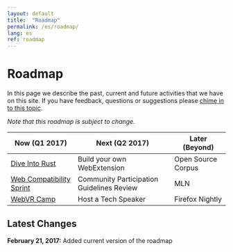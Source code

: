 ```yaml
---
layout: default
title:  "Roadmap"
permalink: /es/roadmap/
lang: es
ref: roadmap
---
```


# Roadmap

In this page we describe the past, current and future activities that we have on this site. If you have feedback, questions or suggestions please [chime in to this topic](https://discourse.mozilla-community.org/t/activate-mozilla-roadmap/10068).

*Note that this roadmap is subject to change.*

| Now (Q1 2017)  | Next (Q2 2017)   | Later (Beyond) |
| --- | --- | --- |
| [Dive Into Rust](/es/rust-hack/) | Build your own WebExtension | Open Source Corpus |
| [Web Compatibility Sprint](/es/webcompat-sprint/) | Community Participation Guidelines Review | MLN |
| [WebVR Camp](/es/webvr-camp/) | Host a Tech Speaker | Firefox Nightly |

Latest Changes
---

**February 21, 2017:** Added current version of the roadmap
